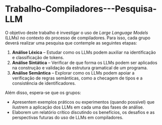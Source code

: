 # Trabalho-Compiladores---Pesquisa-LLM

O objetivo deste trabalho é investigar o uso de _Large Language Models_ (LLMs) no contexto do processo de compiladores. Para isso, cada grupo deverá realizar uma pesquisa que contemple as seguintes etapas:

1. **Análise Léxica** – Estudar como os LLMs podem auxiliar na identificação e classificação de tokens.    
2. **Análise Sintática** – Verificar de que forma os LLMs podem ser aplicados na construção e validação da estrutura gramatical de um programa.
3. **Análise Semântica** – Explorar como os LLMs podem apoiar a verificação de regras semânticas, como a checagem de tipos e a consistência de identificadores.

Além disso, espera-se que os grupos:

- Apresentem exemplos práticos ou experimentos (quando possível) que ilustrem a aplicação dos LLMs em cada uma das fases de análise.
- Elaborem um relatório crítico discutindo os benefícios, os desafios e as perspectivas futuras do uso de LLMs em compiladores.
